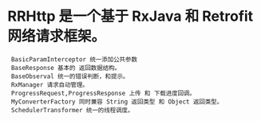 # RRHttp 是一个基于 RxJava 和 Retrofit  网络请求框架。
     BasicParamInterceptor 统一添加公共参数
     BaseResponse 基本的 返回数据结构。
     BaseObserval 统一的错误判断，和提示。
     RxManager 请求自动管理。
     ProgressRequest,ProgressResponse 上传 和 下载进度回调。
     MyConverterFactory 同时兼容 String 返回类型 和 Object 返回类型。
     SchedulerTransformer 统一的线程调度。
